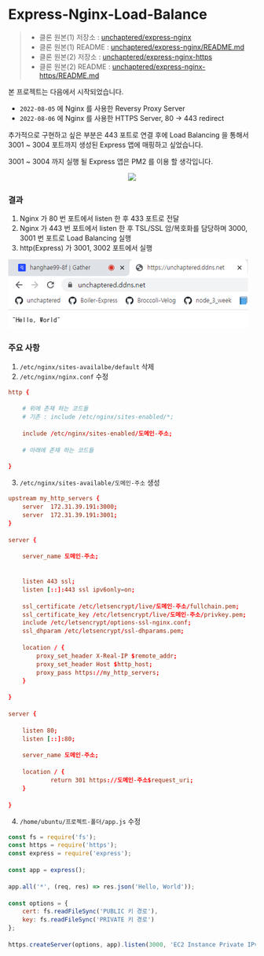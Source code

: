 # Express-Nginx-Load-Balance

> - 클론 원본(1) 저장소 : [unchaptered/express-nginx](https://github.com/unchaptered/express-nginx)
> - 클론 원본(1) README : [unchaptered/express-nginx/README.md](./origin/origin_1/README.md)
> - 클론 원본(2) 저장소 : [unchaptered/express-nginx-https](https://github.com/unchaptered/express-nginx-load-balance)
> - 클론 원본(2) README : [unchaptered/express-nginx-https/README.md](./origin/origin_2/README.md)

본 프로젝트는 다음에서 시작되었습니다.

- `2022-08-05` 에 Nginx 를 사용한 Reversy Proxy Server
- `2022-08-06` 에 Nginx 를 사용한 HTTPS Server, 80 -> 443 redirect

추가적으로 구현하고 싶은 부분은 443 포트로 연결 후에 Load Balancing 을 통해서 3001 ~ 3004 포트까지 생성된 Express 앱에 매핑하고 싶었습니다.

3001 ~ 3004 까지 실행 될 Express 앱은 PM2 를 이용 할 생각입니다.

<p align="center"><image src="./Logic.png" style="width: 600px"/></p>

### 결과

1. Nginx 가 80 번 포트에서 listen 한 후 433 포트로 전달
2. Nginx 가 443 번 포트에서 listen 한 후 TSL/SSL 암/복호화를 담당하며 3000, 3001 번 포트로 Load Balancing 실행
3. http(Express) 가 3001, 3002 포트에서 실행

![](./https.png)

### 주요 사항

1. `/etc/nginx/sites-availalbe/default` 삭제
2. `/etc/nginx/nginx.conf` 수정

```conf
http {

    # 위에 존재 하는 코드들
    # 기존 : include /etc/nginx/sites-enabled/*;

    include /etc/nginx/sites-enabled/도메인-주소;

    # 아래에 존재 하는 코드들

}
```

3. `/etc/nginx/sites-available/도메인-주소` 생성

```conf
upstream my_http_servers {
    server  172.31.39.191:3000;
    server  172.31.39.191:3001;
}

server {

    server_name 도메인-주소;


    listen 443 ssl;
    listen [::]:443 ssl ipv6only=on;
    
    ssl_certificate /etc/letsencrypt/live/도메인-주소/fullchain.pem;
    ssl_certificate_key /etc/letsencrypt/live/도메인-주소/privkey.pem;
    include /etc/letsencrypt/options-ssl-nginx.conf;
    ssl_dhparam /etc/letsencrypt/ssl-dhparams.pem;

    location / {
        proxy_set_header X-Real-IP $remote_addr;
        proxy_set_header Host $http_host;
        proxy_pass https://my_http_servers;
    }

}

server {

    listen 80;
    listen [::]:80;

    server_name 도메인-주소;

    location / {
            return 301 https://도메인-주소$request_uri;
    }

}
```

4. `/home/ubuntu/프로젝트-폴더/app.js` 수정

```javascript
const fs = require('fs');
const https = require('https');
const express = require('express');

const app = express();

app.all('*', (req, res) => res.json('Hello, World'));

const options = {
    cert: fs.readFileSync('PUBLIC 키 경로'),
    key: fs.readFileSync('PRIVATE 키 경로')
};

https.createServer(options, app).listen(3000, 'EC2 Instance Private IPv4',  console.log("Secure server running on port 3000"));
```
